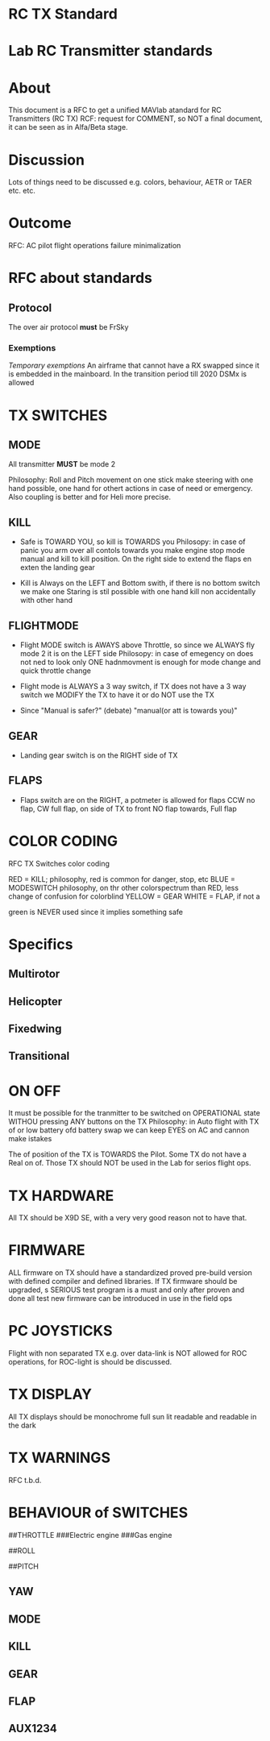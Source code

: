 # RC TX Standard

# Lab RC Transmitter standards

# About

This document is a RFC to get a unified MAVlab atandard for RC Transmitters (RC TX)
RCF: request for COMMENT, so NOT a final document, it can be seen as in Alfa/Beta stage.

# Discussion
Lots of things need to be discussed e.g. colors, behaviour, AETR or TAER etc. etc.

# Outcome

RFC: AC pilot flight operations failure minimalization

# RFC about standards

## Protocol
The over air protocol **must** be FrSky
### Exemptions
_Temporary exemptions_ An airframe that cannot have a RX swapped since it is embedded in the mainboard. In the transition period till 2020 DSMx is allowed

# TX SWITCHES

## MODE
All transmitter **MUST** be mode 2

Philosophy: Roll and Pitch movement on one stick make steering with one hand possible, one hand for othert actions in case of need or emergency. Also coupling is better and for Heli more precise.

## KILL
* Safe is TOWARD YOU, so kill is TOWARDS you
Philosopy: in case of panic you arm over all contols towards you make engine stop mode manual and kill to kill position.
On the right side to extend the flaps en exten the landing gear

* Kill is Always on the LEFT and Bottom swith, if there is no bottom switch we make one
Staring is stil possible with one hand kill non accidentally with other hand

## FLIGHTMODE
* Flight  MODE switch is AWAYS above Throttle, so since we ALWAYS fly mode 2 it is on the LEFT side
Philosopy: in case of emegency on does not ned to look only ONE hadnmovment is enough for mode change and quick throttle change

* Flight mode is ALWAYS a 3 way switch, if TX does not have a 3 way switch we MODIFY the TX to have it or do NOT use the TX

* Since "Manual is safer?" (debate) "manual(or att is towards you)"

## GEAR
* Landing gear switch is on the RIGHT side of TX

## FLAPS
* Flaps switch are on the RIGHT, a potmeter is allowed for flaps CCW no flap, CW full flap, on side of TX to front NO flap towards, Full flap

# COLOR CODING

RFC TX Switches color coding

RED = KILL; philosophy, red is common for danger, stop, etc
BLUE = MODESWITCH philosophy, on thr other colorspectrum than RED, less change of confusion for colorblind
YELLOW = GEAR
WHITE = FLAP, if not a

green is NEVER used since it implies something safe

# Specifics

## Multirotor
## Helicopter
## Fixedwing
## Transitional

# ON OFF
It must be possible for the tranmitter to be switched on OPERATIONAL state WITHOU pressing ANY buttons on the TX
Philosophy: in Auto flight with TX of or low battery ofd battery swap we can keep EYES on AC and cannon make istakes

The of position of the TX is TOWARDS the Pilot. Some TX do not have a Real on of. Those TX should NOT be used in the Lab for serios flight ops.

# TX HARDWARE
All TX should be X9D SE, with a very very good reason not to have that.

# FIRMWARE
ALL firmware on TX should have a standardized proved pre-build version with defined compiler and defined libraries.
If TX firmware should be upgraded, s SERIOUS test program is a must and only after proven and done all test new firmware can be introduced in use in the field ops

# PC JOYSTICKS
Flight with non separated TX e.g. over data-link is NOT allowed for ROC operations, for ROC-light is should be discussed.

# TX DISPLAY
All TX displays should be monochrome full sun lit readable and readable in the dark

# TX WARNINGS
RFC t.b.d.

# BEHAVIOUR of SWITCHES

##THROTTLE
###Electric engine
###Gas engine

##ROLL

##PITCH

## YAW
## MODE

## KILL
## GEAR
## FLAP
## AUX1234